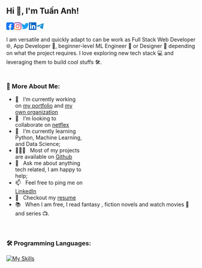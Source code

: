 ## Hi 👋, I'm Tuấn Anh!

<a href='https://www.facebook.com/ngotuananh2101/'>
    <img align='left' alt="facebook" src="https://raw.githubusercontent.com/ngotuananh101/ngotuananh101/main/assets/images/social_networks/facebook.svg" height='20px'/>
</a>
<a href='https://instagram.com/anhnt2101'>
    <img align='left' alt="instagram" src="https://raw.githubusercontent.com/ngotuananh101/ngotuananh101/main/assets/images/social_networks/instagram.svg" height='20px'/>
</a>
<a href='https://twitter.com/ponta_ngo'>
    <img align='left' alt="twitter" src="https://raw.githubusercontent.com/ngotuananh101/ngotuananh101/main/assets/images/social_networks/twitter.svg" height='20px'/>
</a>
<a href='https://www.linkedin.com/in/ngotuananh2101/'>
    <img align='left' alt="linkedin" src="https://raw.githubusercontent.com/ngotuananh101/ngotuananh101/main/assets/images/social_networks/linkedin.svg" height='20px'/>
</a>
<a href='https://t.me/ngotuananh2101'>
    <img alt="telegram" src="https://raw.githubusercontent.com/ngotuananh101/ngotuananh101/main/assets/images/social_networks/telegram.svg" height='20px'/>
</a>

I am versatile and quickly adapt to can be work as Full Stack Web Developer 🌐, App Developer 📱, beginner-level ML Engineer 🤖 or Designer 🎨 depending on what the project requires. I love exploring new tech stack 💻 and leveraging them to build cool stuffs 🛠️.
<br/>
<br/>
<img align="right" alt="Full Brain GIF" src="https://raw.githubusercontent.com/ngotuananh101/ngotuananh101/main/assets/images/other/fullbrain.gif" width="300px"/>
### 🧐 More About Me:

- 🔭 &nbsp; I’m currently working on [my portfolio](https://github.com/ngotuananh101/) and [my own organization](https://github.com/pontadevv)
- 🤝 &nbsp; I’m looking to collaborate on [netflex](https://github.com/pontadevv/netflex)
- 🌱 &nbsp; I’m currently learning Python, Machine Learning, and Data Science; 
- 👨🏻‍💻 &nbsp; Most of my projects are available on [Github](https://github.com/ngotuananh101?tab=repositories)
- 💬 &nbsp; Ask me about anything tech related, I am happy to help;
- 📫 &nbsp; Feel free to ping me on [LinkedIn](https://www.linkedin.com/in/ngotuananh2101/)
- 📝 &nbsp; Checkout my [resume](https://www.topcv.vn/p/ngotuananh2101)
- 📚 &nbsp; When I am free, I read fantasy , fiction novels and watch movies 🎥 and series 📺.

<br>

### 🛠 Programming Languages:
[![My Skills](https://skillicons.dev/icons?i=js,ts,html,css,nodejs,php,dart,python,dotnet,java)](https://ponta.dev)